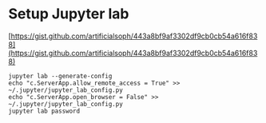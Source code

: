 # Setup Jupyter lab 
[https://gist.github.com/artificialsoph/443a8bf9af3302df9cb0cb54a616f838](https://gist.github.com/artificialsoph/443a8bf9af3302df9cb0cb54a616f838)

```
jupyter lab --generate-config
echo "c.ServerApp.allow_remote_access = True" >> ~/.jupyter/jupyter_lab_config.py
echo "c.ServerApp.open_browser = False" >> ~/.jupyter/jupyter_lab_config.py
jupyter lab password
```
